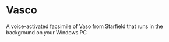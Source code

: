 # Vasco
A voice-activated facsimile of Vaso from Starfield that runs in the background on your Windows PC
